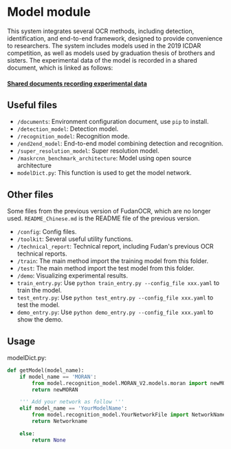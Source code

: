# Model module

This system integrates several OCR methods, including detection, identification, and end-to-end framework, designed to provide convenience to researchers. The system includes models used in the 2019 ICDAR competition, as well as models used by graduation thesis of brothers and sisters. The experimental data of the model is recorded in a shared document, which is linked as follows:
#### [Shared documents recording experimental data](https://docs.qq.com/desktop/mydoc/folder/aE338MoFVm_100001)

## Useful files
- `/documents`: Environment configuration document, use `pip` to install.
- `/detection_model`: Detection model.
- `/recognition_model`: Recognition mode.
- `/end2end_model`: End-to-end model combining detection and recognition.
- `/super_resolution_model`: Super resolution model.
- `/maskrcnn_benchmark_architecture`: Model using open source architecture
- `modelDict.py`: This function is used to get the model network. 

## Other files
Some files from the previous version of FudanOCR, which are no longer used.
`README_Chinese.md` is the README file of the previous version.
- `/config`: Config files.
- `/toolkit`: Several useful utility functions.
- `/technical_report`: Technical report, including Fudan's previous OCR technical reports.
- `/train`:  The main method import the training model from this folder.
- `/test`: The main method import the test model from this folder.
- `/demo`: Visualizing experimental results.
- `train_entry.py`: Use `python train_entry.py --config_file xxx.yaml` to train the model.
- `test_entry.py`: Use `python test_entry.py --config_file xxx.yaml` to test the model.
- `demo_entry.py`: Use `python demo_entry.py --config_file xxx.yaml` to show the demo.

## Usage
modelDict.py:
```python
def getModel(model_name):
    if model_name == 'MORAN':
        from model.recognition_model.MORAN_V2.models.moran import newMORAN
        return newMORAN

    ''' Add your network as follow '''
    elif model_name == 'YourModelName':
        from model.recognition_model.YourNetworkFile import NetworkName
        return Networkname

    else:
        return None
```
